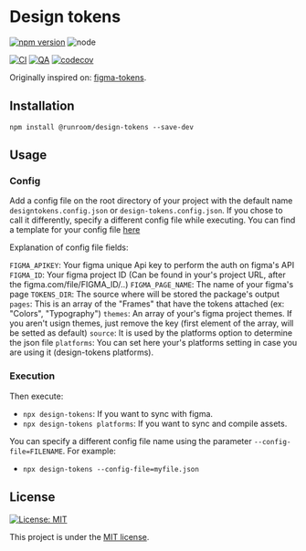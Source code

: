 # Design tokens

[![npm version](https://img.shields.io/npm/v/@runroom/design-tokens.svg)](https://www.npmjs.com/package/@runroom/design-tokens)
![node](https://img.shields.io/node/v/@runroom/design-tokens.svg)

[![CI](https://github.com/Runroom/design-tokens/actions/workflows/ci.yaml/badge.svg)](https://github.com/Runroom/design-tokens/actions/workflows/ci.yaml)
[![QA](https://github.com/Runroom/design-tokens/actions/workflows/qa.yaml/badge.svg)](https://github.com/Runroom/design-tokens/actions/workflows/qa.yaml)
[![codecov](https://codecov.io/gh/Runroom/design-tokens/branch/main/graph/badge.svg)](https://codecov.io/gh/Runroom/design-tokens)

Originally inspired on: [figma-tokens](https://github.com/klaufel/figma-tokens).

## Installation

`npm install @runroom/design-tokens --save-dev`

## Usage

### Config

Add a config file on the root directory of your project with the default name
`designtokens.config.json` or `design-tokens.config.json`. If you chose to call it differently,
specify a different config file while executing. You can find a template for your config file
[here](template.config.json)

Explanation of config file fields:

`FIGMA_APIKEY`: Your figma unique Api key to perform the auth on figma's API
`FIGMA_ID`: Your figma project ID (Can be found in your's project URL, after the figma.com/file/FIGMA_ID/..)
`FIGMA_PAGE_NAME`: The name of your figma's page
`TOKENS_DIR`: The source where will be stored the package's output
`pages`: This is an array of the "Frames" that have the tokens attached (ex: "Colors", "Typography")
`themes`: An array of your's figma project themes. If you aren't usign themes, just remove the key (first element of the array, will be setted as default)
`source`: It is used by the platforms option to determine the json file
`platforms`: You can set here your's platforms setting in case you are using it (design-tokens platforms).

### Execution

Then execute:

- `npx design-tokens`: If you want to sync with figma.
- `npx design-tokens platforms`: If you want to sync and compile assets.

You can specify a different config file name using the parameter `--config-file=FILENAME`. For
example:

- `npx design-tokens --config-file=myfile.json`

## License

[![License: MIT](https://img.shields.io/badge/License-MIT-yellow.svg)](https://opensource.org/licenses/MIT)

This project is under the [MIT license](LICENSE).
